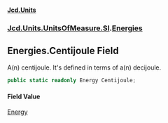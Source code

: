 #### [Jcd.Units](index.md 'index')
### [Jcd.Units.UnitsOfMeasure.SI](Jcd.Units.UnitsOfMeasure.SI.md 'Jcd.Units.UnitsOfMeasure.SI').[Energies](Jcd.Units.UnitsOfMeasure.SI.Energies.md 'Jcd.Units.UnitsOfMeasure.SI.Energies')

## Energies.Centijoule Field

A(n) centijoule. It's defined in terms of a(n) decijoule.

```csharp
public static readonly Energy Centijoule;
```

#### Field Value
[Energy](Jcd.Units.UnitTypes.Energy.md 'Jcd.Units.UnitTypes.Energy')